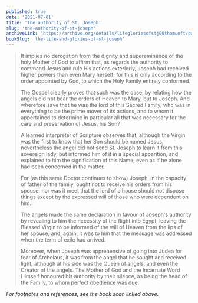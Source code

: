 ```yaml
---
published: true
date: '2021-07-01'
title: 'The authority of St. Joseph'
slug: 'the-authority-of-st-joseph'
archiveLink: 'https://archive.org/details/lifegloriesofstj00thomuoft/page/356?view=theater'
bookSlug: 'the-life-and-glories-of-st-joseph'
---
```


> It implies no derogation from the dignity and supereminence of the holy Mother of God to affirm that, as regards the authority to command Jesus and rule His actions exteriorly, Joseph had received higher powers than even Mary herself; for this is only according to the order appointed by God, to which the Holy Family entirely conformed.
>
> The Gospel clearly proves that such was the case, by relating how the angels did not bear the orders of Heaven to Mary, but to Joseph. And wherefore save that he was the lord of this Sacred Family, who was in everything to be the prime mover of its actions, and to whom it appertained to determine in particular all that was necessary for the care and preservation of Jesus, his Son?
>
> A learned interpreter of Scripture observes that, although the Virgin was the first to know that her Son should be named Jesus, nevertheless the angel did not send St. Joseph to learn it from this sovereign lady, but informed him of it in a special apparition, and explained to him the signification of this Name, even as if he alone had been concerned in the matter.
>
> For (as this same Doctor continues to show) Joseph, in the capacity of father of the family, ought not to receive his orders from his spouse, nor was it meet that the lord of a house should not dispose things except by the expressed will of those who were dependent on him.
>
> The angels made the same declaration in favour of Joseph's authority by revealing to him the necessity of the flight into Egypt, leaving the Blessed Virgin to be informed of the will of Heaven from the lips of her spouse; and, again, it was to him that the message was addressed when the term of exile had arrived.
>
> Moreover, when Joseph was apprehensive of going into Judea for fear of Archelaus, it was from the angel that he sought and received light, although at his side was the Queen of angels, and even the Creator of the angels. The Mother of God and the Incarnate Word Himself honoured his authority by their silence, as being the head of the Family, to whom perfect obedience was due.

*For footnotes and references, see the book scan linked above.*